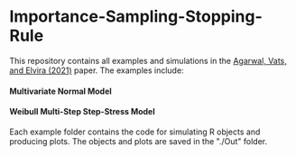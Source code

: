 # Importance-Sampling-Stopping-Rule

This repository contains all examples and simulations in the [Agarwal, Vats, and Elvira (2021)](https://arxiv.org/abs/2108.13289) paper. The examples include:

#### Multivariate Normal Model
#### Weibull Multi-Step Step-Stress Model

Each example folder contains the code for simulating R objects and producing plots. The objects and plots are saved in the "./Out" folder.
